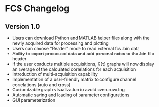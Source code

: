 # FCS Changelog

## Version 1.0

- Users can download Python and MATLAB helper files along with the newly acquired data for processing and plotting
- Users can choose "Reader" mode to read external fcs .bin data
- Ability to export processed data and add personal notes to the .bin file header
- If the user conducts multiple acquisitions, G(τ) graphs will now display an average of the calculated correlations for each acquisition
- Introduction of multi-acquisition capability
- Implementation of a user-friendly matrix to configure channel correlations (auto and cross)
- Customizable graph visualization to avoid overcrowding
- Automatic saving and loading of parameter configurations
- GUI parameterization

